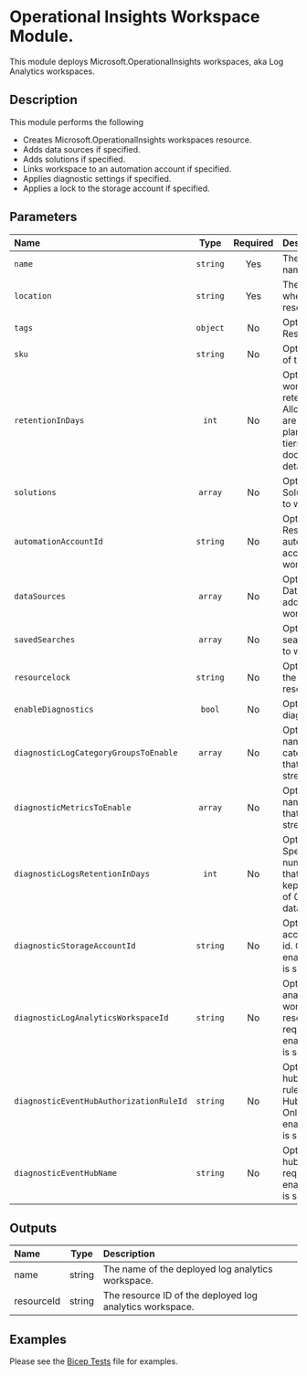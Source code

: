 # Operational Insights Workspace Module.

This module deploys Microsoft.OperationalInsights workspaces, aka Log Analytics workspaces.

## Description

This module performs the following

- Creates Microsoft.OperationalInsights workspaces resource.
- Adds data sources if specified.
- Adds solutions if specified.
- Links workspace to an automation account if specified.
- Applies diagnostic settings if specified.
- Applies a lock to the storage account if specified.

## Parameters

| Name                                    | Type     | Required | Description                                                                                                                       |
| :-------------------------------------- | :------: | :------: | :-------------------------------------------------------------------------------------------------------------------------------- |
| `name`                                  | `string` | Yes      | The resource name.                                                                                                                |
| `location`                              | `string` | Yes      | The geo-location where the resource lives.                                                                                        |
| `tags`                                  | `object` | No       | Optional. Resource tags.                                                                                                          |
| `sku`                                   | `string` | No       | Optional. The SKU of the workspace.                                                                                               |
| `retentionInDays`                       | `int`    | No       | Optional. The workspace data retention in days. Allowed values are per pricing plan. See pricing tiers documentation for details. |
| `solutions`                             | `array`  | No       | Optional. Solutions to add to workspace.                                                                                          |
| `automationAccountId`                   | `string` | No       | Optional. Resource id of automation account to link to workspace.                                                                 |
| `dataSources`                           | `array`  | No       | Optional. Datasources to add to workspace.                                                                                        |
| `savedSearches`                         | `array`  | No       | Optional. Saved searches to add to workspace.                                                                                     |
| `resourcelock`                          | `string` | No       | Optional. Specify the type of resource lock.                                                                                      |
| `enableDiagnostics`                     | `bool`   | No       | Optional. Enable diagnostic logs                                                                                                  |
| `diagnosticLogCategoryGroupsToEnable`   | `array`  | No       | Optional. The name of log category groups that will be streamed.                                                                  |
| `diagnosticMetricsToEnable`             | `array`  | No       | Optional. The name of metrics that will be streamed.                                                                              |
| `diagnosticLogsRetentionInDays`         | `int`    | No       | Optional. Specifies the number of days that logs will be kept for; a value of 0 will retain data indefinitely.                    |
| `diagnosticStorageAccountId`            | `string` | No       | Optional. Storage account resource id. Only required if enableDiagnostics is set to true.                                         |
| `diagnosticLogAnalyticsWorkspaceId`     | `string` | No       | Optional. Log analytics workspace resource id. Only required if enableDiagnostics is set to true.                                 |
| `diagnosticEventHubAuthorizationRuleId` | `string` | No       | Optional. Event hub authorization rule for the Event Hubs namespace. Only required if enableDiagnostics is set to true.           |
| `diagnosticEventHubName`                | `string` | No       | Optional. Event hub name. Only required if enableDiagnostics is set to true.                                                      |

## Outputs

| Name       | Type   | Description                                              |
| :--------- | :----: | :------------------------------------------------------- |
| name       | string | The name of the deployed log analytics workspace.        |
| resourceId | string | The resource ID of the deployed log analytics workspace. |

## Examples

Please see the [Bicep Tests](test/main.test.bicep) file for examples.